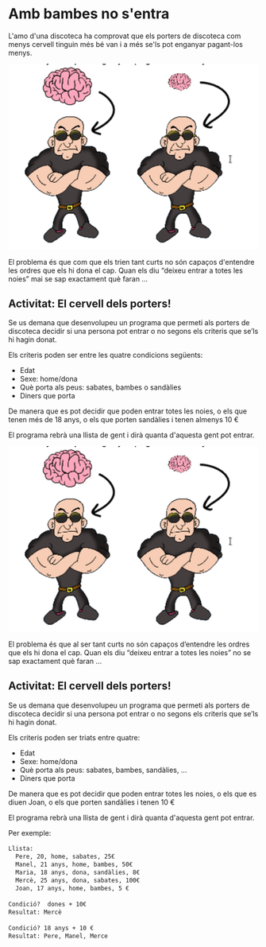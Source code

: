 Amb bambes no s'entra 
==================================

L'amo d'una discoteca ha comprovat que els porters de discoteca com menys cervell tinguin més  bé van i a més se'ls pot enganyar pagant-los menys.

![Disco](imatges/cervells.png)

El problema és que com que els trien tant curts no són capaços d'entendre les ordres que els hi dona el cap. Quan els diu “deixeu entrar a totes les noies” mai se sap exactament què faran … 

Activitat: El cervell dels porters!
------------------------------------

Se us demana que desenvolupeu un programa que permeti als porters de discoteca decidir si una persona pot entrar o no segons els criteris que se’ls hi hagin donat.

Els criteris poden ser entre les quatre condicions següents:

* Edat
* Sexe: home/dona
* Què porta als peus: sabates, bambes o sandàlies
* Diners que porta

De manera que es pot decidir que poden entrar totes les noies, o els que tenen més de 18 anys, o els que porten sandàlies i tenen almenys 10 €

El programa rebrà una llista de gent i dirà quanta d'aquesta gent pot entrar.

![Disco](imatges/cervells.png)

El problema és que al ser tant curts no són capaços d’entendre les ordres que els hi dona el cap. Quan els diu “deixeu entrar a totes les noies”  no se sap exactament què faran … 

Activitat: El cervell dels porters!
------------------------------------

Se us demana que desenvolupeu un programa que permeti als porters de discoteca decidir si una persona pot entrar o no segons els criteris que se’ls hi hagin donat.

Els criteris poden ser triats entre quatre:

* Edat
* Sexe: home/dona
* Què porta als peus: sabates, bambes, sandàlies, … 
* Diners que porta

De manera que es pot decidir que poden entrar totes les noies, o els que es diuen Joan, o els que porten sandàlies i tenen 10 €

El programa rebrà una llista de gent i dirà quanta d'aquesta gent pot entrar.

Per exemple:

    Llista:
      Pere, 20, home, sabates, 25€
      Manel, 21 anys, home, bambes, 50€
      Maria, 18 anys, dona, sandàlies, 8€
      Mercè, 25 anys, dona, sabates, 100€
      Joan, 17 anys, home, bambes, 5 €

    Condició?  dones + 10€
    Resultat: Mercè

    Condició? 18 anys + 10 €
    Resultat: Pere, Manel, Merce

